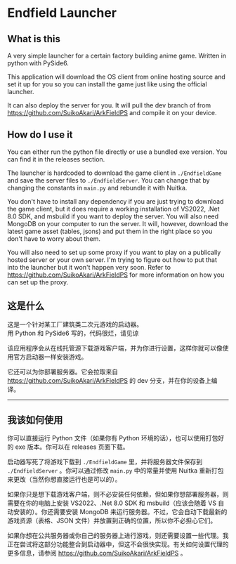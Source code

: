 # Endfield Launcher

## What is this
A very simple launcher for a certain factory building anime game.
Written in python with PySide6.

This application will download the OS client from online hosting source and set it up for you so you can install the game just like using the official launcher.

It can also deploy the server for you. It will pull the dev branch of from https://github.com/SuikoAkari/ArkFieldPS and compile it on your device.

## How do I use it

You can either run the python file directly or use a bundled exe version. You can find it in the releases section.

The launcher is hardcoded to download the game client in `./EndfieldGame` and save the server files to `./EndfieldServer`. You can change that by changing the constants in `main.py` and rebundle it with Nuitka.

You don't have to install any dependency if you are just trying to download the game client, but it does require a working installation of VS2022, .Net 8.0 SDK, and msbuild if you want to deploy the server. You will also need MongoDB on your computer to run the server. It will, however, download the latest game asset (tables, jsons) and put them in the right place so you don't have to worry about them.

You will also need to set up some proxy if you want to play on a publically hosted server or your own server. I'm trying to figure out how to put that into the launcher but it won't happen very soon. Refer to https://github.com/SuikoAkari/ArkFieldPS for more information on how you can set up the proxy.

## 这是什么

这是一个针对某工厂建筑类二次元游戏的启动器。  
用 Python 和 PySide6 写的，代码很烂，请见谅

该应用程序会从在线托管源下载游戏客户端，并为你进行设置，这样你就可以像使用官方启动器一样安装游戏。

它还可以为你部署服务器。它会拉取来自 https://github.com/SuikoAkari/ArkFieldPS 的 dev 分支，并在你的设备上编译。

----------

## 我该如何使用

你可以直接运行 Python 文件（如果你有 Python 环境的话），也可以使用打包好的 exe 版本。你可以在 releases 页面下载。

启动器写死了将游戏下载到 `./EndfieldGame` 里，并将服务器文件保存到 `./EndfieldServer` 。你可以通过修改 `main.py` 中的常量并使用 Nuitka 重新打包来更改（当然你想直接运行也是可以的）。

如果你只是想下载游戏客户端，则不必安装任何依赖，但如果你想部署服务器，则需要在你的电脑上安装 VS2022、.Net 8.0 SDK 和 msbuild（应该会随着 VS 自动安装的）。你还需要安装 MongoDB 来运行服务器。不过，它会自动下载最新的游戏资源（表格、JSON 文件）并放置到正确的位置，所以你不必担心它们。

如果你想在公共服务器或你自己的服务器上进行游戏，则还需要设置一些代理。我正在尝试将这部分功能整合到启动器中，但这不会很快实现。有关如何设置代理的更多信息，请参阅 https://github.com/SuikoAkari/ArkFieldPS 。